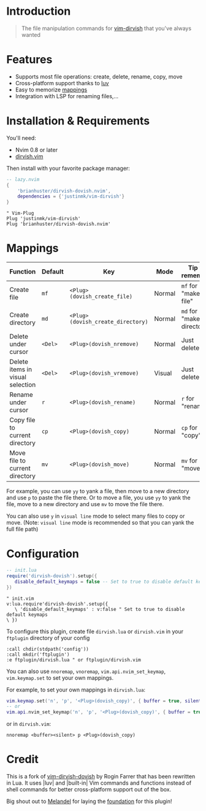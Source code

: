 # Introduction

> The file manipulation commands for [vim-dirvish](https://github.com/justinmk/vim-dirvish) that you've always wanted

# Features
- Supports most file operations: create, delete, rename, copy, move
- Cross-platform support thanks to [luv](https://github.com/luvit/luv)
- Easy to memorize [mappings](#mappings) 
- Integration with LSP for renaming files,...

# Installation & Requirements

You'll need:
- Nvim 0.8 or later
- [dirvish.vim](https://github.com/justinmk/vim-dirvish)

Then install with your favorite package manager:

```lua
-- lazy.nvim
{
    'brianhuster/dirvish-dovish.nvim',
    dependencies = {'justinmk/vim-dirvish'}
}
```

```vim
" Vim-Plug
Plug 'justinmk/vim-dirvish'
Plug 'brianhuster/dirvish-dovish.nvim'
```

# Mappings

| Function                                | Default | Key                               |Mode  |Tip to remember             |
| --------------------------------------- | ------- | ----------------------------------| ---- |----------------------------|
| Create file                             | `mf`    | `<Plug>(dovish_create_file)`      |Normal|`mf` for "make file"        |
| Create directory                        | `md`    | `<Plug>(dovish_create_directory)` |Normal|`md` for "make directory"   |
| Delete under cursor                     | `<Del>` | `<Plug>(dovish_nremove)`          |Normal|Just delete key             |
| Delete items in visual selection        | `<Del>` | `<Plug>(dovish_vremove)`          |Visual|Just delete key             |
| Rename under cursor                     | `r`     | `<Plug>(dovish_rename)`           |Normal|`r` for "rename"            |
| Copy file to current directory          | `cp`    | `<Plug>(dovish_copy)`             |Normal|`cp` for "copy"             |
| Move file to current directory          | `mv`    | `<Plug>(dovish_move)`             |Normal|`mv` for "move"             |

For example, you can use `yy` to yank a file, then move to a new directory and use `p` to paste the file there. Or to move a file, you use `yy` to yank the file, move to a new directory and use `mv` to move the file there.

You can also use `y` in `visual line` mode to select many files to copy or move. (Note: `visual line` mode is recommended so that you can yank the full file path)

# Configuration

```lua
-- init.lua
require('dirvish-dovish').setup({
   disable_default_keymaps = false -- Set to true to disable default keymaps
})
```
```vim
" init.vim
v:lua.require'dirvish-dovish'.setup({
   \ 'disable_default_keymaps' : v:false " Set to true to disable default keymaps
\ })
```

To configure this plugin, create file `dirvish.lua` or `dirvish.vim` in your `ftplugin` directory of your config

```vim
:call chdir(stdpath('config'))
:call mkdir('ftplugin')
:e ftplugin/dirvish.lua " or ftplugin/dirvish.vim
```

You can also use `nnoremap`, `vnoremap`, `vim.api.nvim_set_keymap`, `vim.keymap.set` to set your own mappings.

For example, to set your own mappings in `dirvish.lua`:

```lua
vim.keymap.set('n', 'p', '<Plug>(dovish_copy)', { buffer = true, silent = true, remap = true })
-- or
vim.api.nvim_set_keymap('n', 'p', '<Plug>(dovish_copy)', { buffer = true, silent = true })
```

or in `dirvish.vim`:

```vim
nnoremap <buffer><silent> p <Plug>(dovish_copy)
```

# Credit

This is a fork of [vim-dirvish-dovish](https://github.com/roginfarrer/vim-dirvish-dovish) by Rogin Farrer that has been rewritten in Lua. It uses |luv| and |built-in| Vim commands and functions instead of shell commands for better cross-platform support out of the box.

Big shout out to [Melandel](https://github.com/Melandel) for laying the [foundation](https://github.com/Melandel/desktop/blob/c323969e4bd48dda6dbceada3a7afe8bacdda0f5/setup/my_vimrc.vim#L976-L1147) for this plugin!

